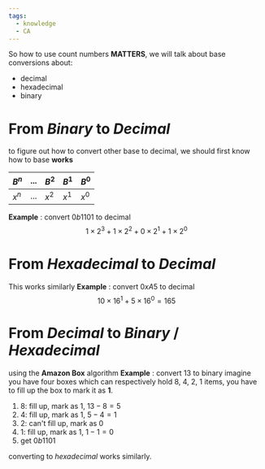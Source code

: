 ```yaml
---
tags:
  - knowledge
  - CA
---
```

So how to use count numbers **MATTERS**, we will talk about base conversions about:
- decimal
- hexadecimal
- binary

# From *Binary* to *Decimal* 
to figure out how to convert other base to decimal, we should first know how to base **works**

| $B^{n}$ | ... | $B^{2}$ | $B^{1}$ | $B^{0}$ |
| ------- | --- | ------- | ------- | ------- |
| $x^{n}$ | ... | $x^{2}$ | $x^{1}$ | $x^{0}$ |
**Example** : convert $0b 1101$ to decimal
$$
1 \times 2^{3} + 1 \times 2^{2} + 0 \times 2^{1} + 1 \times 2^{0}
$$

# From *Hexadecimal* to *Decimal* 
This works similarly
**Example** : convert $0x A5$ to decimal
$$
10 \times 16^{1} + 5 \times 16^{0} = 165
$$

# From *Decimal* to *Binary* / *Hexadecimal*
using the **Amazon Box** algorithm
**Example** : convert 13 to binary
imagine you have four boxes which can respectively hold $8$, $4$, $2$, $1$ items, you have to fill up the box to mark it as **1**.
1. 8: fill up, mark as 1, $13 - 8 = 5$
2. 4: fill up, mark as 1, $5 - 4 = 1$
3. 2: can't fill up, mark as 0
4. 1: fill up, mark as 1, $1-1=0$
5. get $0b 1101$

converting to *hexadecimal* works similarly.